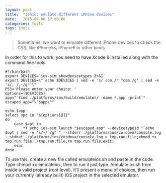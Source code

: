 ```yaml
---
layout: post
title:  "Ionic: emulate different iPhone devices"
date:   2015-04-06 17:00:00
categories: tools
tags: inoic
---
```


>Sometimes, we want to emulate different iPhone devices to check the CSS, like iPhone5s, iPhone6 or other kinds

In order for this to work, you need to have Xcode 6 installed along with the command line tools

~~~
#!/bin/bash
export DEVICES=`ios-sim showdevicetypes 2>&1`
export DEVICES=\"`echo $DEVICES | sed -e 's/ com./" "com./g' | sed -e 's/, /,~/g'`\"
PS3='Please enter your choice: '
options=($DEVICES)
app="`find ./platforms/ios/build/emulator/ -name *.app -print`"
escaped_app="\"$app\""

echo $app
select opt in "${options[@]}"
do
    case $opt in
        *) echo ios-sim launch "$escaped_app" --devicetypeid "`echo $opt | sed -e "s/~/ /g"`" --stderr ./platforms/ios/cordova/console.log --stdout ./platforms/ios/cordova/console.log > tmp.run.file;chmod +x tmp.run.file;./tmp.run.file;rm tmp.run.file;exit;
    esac
done
~~~


To use this, create a new file called emulateios.sh and paste in the code. Type chmod +x emulateios, then to run it just type ./emulateios.sh from inside a valid project (root level). It'll present a menu of choices, then run your currently (already built) iOS project in the selected emulator.
